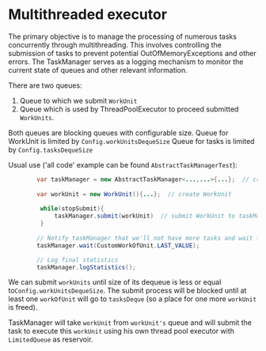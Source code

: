 # Multithreaded executor

The primary objective is to manage the processing of numerous tasks concurrently through multithreading. This involves controlling the submission of tasks to prevent potential OutOfMemoryExceptions and other errors. The TaskManager serves as a logging mechanism to monitor the current state of queues and other relevant information.

There are two queues:

1) Queue to which we submit `WorkUnit`
2) Queue which is used by ThreadPoolExecutor to proceed submitted `WorkUnits`.

Both queues are blocking queues with configurable size. Queue for WorkUnit is limited by `Config.workUnitsDequeSize`
Queue for tasks is limited by `Config.tasksDequeSize`

Usual use ('all code' example can be found `AbstractTaskManagerTest`):

```java
        var taskManager = new AbstractTaskManager<...,...>{...};  // create a taskManager
        
        var workUnit = new WorkUnit(){...};  // create WorkUnit
                
         while(stopSubmit){
             taskManager.submit(workUnit)  // submit WorkUnit to taskManager to execute it
         }
        
        // Notify taskManager that we'll not have more tasks and wait for having all submitted tasks to be proceeded
        taskManager.wait(CustomWorkOfUnit.LAST_VALUE);

        // Log final statistics
        taskManager.logStatistics();
```

We can submit `workUnits` until size of its dequeue is less or equal to`Config.workUnitsDequeSize`. The submit process will be
blocked until at least one `workOfUnit` will go to `tasksDeque` (so a place for one more `workUnit` is freed).

TaskManager will take `workUnit` from `workUnit's` queue and will submit the task to execute this `workUnit` using his
own thread pool executor with `LimitedQueue` as reservoir.
